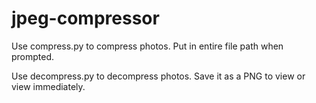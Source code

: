 # jpeg-compressor

Use compress.py to compress photos. Put in entire file path when prompted.

Use decompress.py to decompress photos. Save it as a PNG to view or view immediately.
